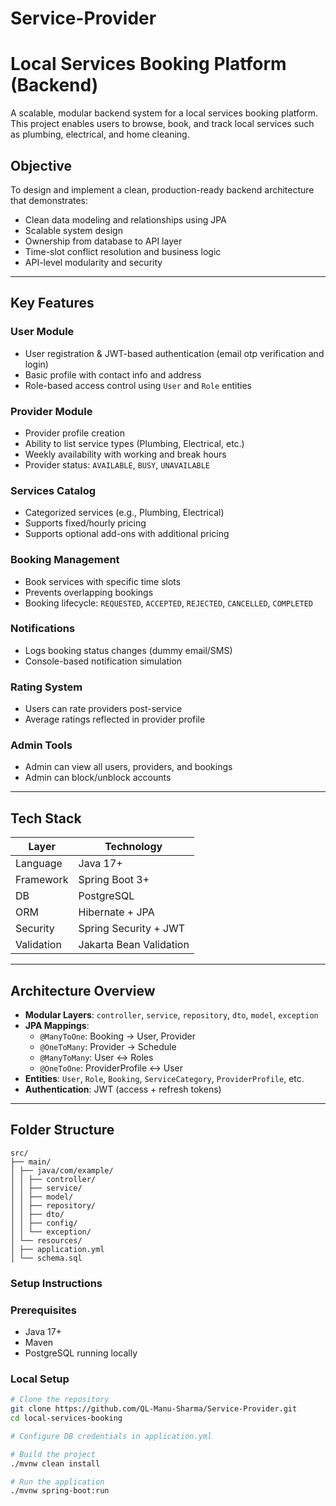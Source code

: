 # Service-Provider

# Local Services Booking Platform (Backend)

A scalable, modular backend system for a local services booking platform. This project enables users to browse, book, and track local services such as plumbing, electrical, and home cleaning.

## Objective

To design and implement a clean, production-ready backend architecture that demonstrates:
- Clean data modeling and relationships using JPA
- Scalable system design
- Ownership from database to API layer
- Time-slot conflict resolution and business logic
- API-level modularity and security

---

## Key Features

### User Module
- User registration & JWT-based authentication (email otp verification and login)
- Basic profile with contact info and address
- Role-based access control using `User` and `Role` entities

### Provider Module
- Provider profile creation
- Ability to list service types (Plumbing, Electrical, etc.)
- Weekly availability with working and break hours
- Provider status: `AVAILABLE`, `BUSY`, `UNAVAILABLE`

### Services Catalog
- Categorized services (e.g., Plumbing, Electrical)
- Supports fixed/hourly pricing
- Supports optional add-ons with additional pricing

### Booking Management
- Book services with specific time slots
- Prevents overlapping bookings
- Booking lifecycle: `REQUESTED`, `ACCEPTED`, `REJECTED`, `CANCELLED`, `COMPLETED`

### Notifications
- Logs booking status changes (dummy email/SMS)
- Console-based notification simulation

### Rating System
- Users can rate providers post-service
- Average ratings reflected in provider profile

### Admin Tools
- Admin can view all users, providers, and bookings
- Admin can block/unblock accounts

---

## Tech Stack

| Layer        | Technology                        |
|--------------|-----------------------------------|
| Language     | Java 17+                          |
| Framework    | Spring Boot 3+                    |
| DB           | PostgreSQL                        |
| ORM          | Hibernate + JPA                   |
| Security     | Spring Security + JWT             |
| Validation   | Jakarta Bean Validation           |

---

## Architecture Overview

- **Modular Layers**: `controller`, `service`, `repository`, `dto`, `model`, `exception`
- **JPA Mappings**:
  - `@ManyToOne`: Booking → User, Provider
  - `@OneToMany`: Provider → Schedule
  - `@ManyToMany`: User ↔ Roles
  - `@OneToOne`: ProviderProfile ↔ User
- **Entities**: `User`, `Role`, `Booking`, `ServiceCategory`, `ProviderProfile`, etc.
- **Authentication**: JWT (access + refresh tokens)

---

## Folder Structure

```
src/
├── main/
│ ├── java/com/example/
│ │ ├── controller/
│ │ ├── service/
│ │ ├── model/
│ │ ├── repository/
│ │ ├── dto/
│ │ ├── config/
│ │ └── exception/
│ └── resources/
│ ├── application.yml
│ └── schema.sql

```





### Setup Instructions

### Prerequisites
- Java 17+
- Maven
- PostgreSQL running locally

### Local Setup

```bash
# Clone the repository
git clone https://github.com/QL-Manu-Sharma/Service-Provider.git
cd local-services-booking

# Configure DB credentials in application.yml

# Build the project
./mvnw clean install

# Run the application
./mvnw spring-boot:run
